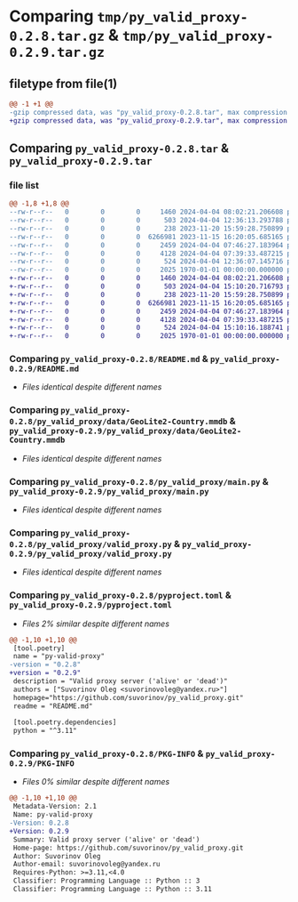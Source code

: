 # Comparing `tmp/py_valid_proxy-0.2.8.tar.gz` & `tmp/py_valid_proxy-0.2.9.tar.gz`

## filetype from file(1)

```diff
@@ -1 +1 @@
-gzip compressed data, was "py_valid_proxy-0.2.8.tar", max compression
+gzip compressed data, was "py_valid_proxy-0.2.9.tar", max compression
```

## Comparing `py_valid_proxy-0.2.8.tar` & `py_valid_proxy-0.2.9.tar`

### file list

```diff
@@ -1,8 +1,8 @@
--rw-r--r--   0        0        0     1460 2024-04-04 08:02:21.206608 py_valid_proxy-0.2.8/README.md
--rw-r--r--   0        0        0      503 2024-04-04 12:36:13.293788 py_valid_proxy-0.2.8/py_valid_proxy/__init__.py
--rw-r--r--   0        0        0      238 2023-11-20 15:59:28.750899 py_valid_proxy-0.2.8/py_valid_proxy/__main__.py
--rw-r--r--   0        0        0  6266981 2023-11-15 16:20:05.685165 py_valid_proxy-0.2.8/py_valid_proxy/data/GeoLite2-Country.mmdb
--rw-r--r--   0        0        0     2459 2024-04-04 07:46:27.183964 py_valid_proxy-0.2.8/py_valid_proxy/main.py
--rw-r--r--   0        0        0     4128 2024-04-04 07:39:33.487215 py_valid_proxy-0.2.8/py_valid_proxy/valid_proxy.py
--rw-r--r--   0        0        0      524 2024-04-04 12:36:07.145716 py_valid_proxy-0.2.8/pyproject.toml
--rw-r--r--   0        0        0     2025 1970-01-01 00:00:00.000000 py_valid_proxy-0.2.8/PKG-INFO
+-rw-r--r--   0        0        0     1460 2024-04-04 08:02:21.206608 py_valid_proxy-0.2.9/README.md
+-rw-r--r--   0        0        0      503 2024-04-04 15:10:20.716793 py_valid_proxy-0.2.9/py_valid_proxy/__init__.py
+-rw-r--r--   0        0        0      238 2023-11-20 15:59:28.750899 py_valid_proxy-0.2.9/py_valid_proxy/__main__.py
+-rw-r--r--   0        0        0  6266981 2023-11-15 16:20:05.685165 py_valid_proxy-0.2.9/py_valid_proxy/data/GeoLite2-Country.mmdb
+-rw-r--r--   0        0        0     2459 2024-04-04 07:46:27.183964 py_valid_proxy-0.2.9/py_valid_proxy/main.py
+-rw-r--r--   0        0        0     4128 2024-04-04 07:39:33.487215 py_valid_proxy-0.2.9/py_valid_proxy/valid_proxy.py
+-rw-r--r--   0        0        0      524 2024-04-04 15:10:16.188741 py_valid_proxy-0.2.9/pyproject.toml
+-rw-r--r--   0        0        0     2025 1970-01-01 00:00:00.000000 py_valid_proxy-0.2.9/PKG-INFO
```

### Comparing `py_valid_proxy-0.2.8/README.md` & `py_valid_proxy-0.2.9/README.md`

 * *Files identical despite different names*

### Comparing `py_valid_proxy-0.2.8/py_valid_proxy/data/GeoLite2-Country.mmdb` & `py_valid_proxy-0.2.9/py_valid_proxy/data/GeoLite2-Country.mmdb`

 * *Files identical despite different names*

### Comparing `py_valid_proxy-0.2.8/py_valid_proxy/main.py` & `py_valid_proxy-0.2.9/py_valid_proxy/main.py`

 * *Files identical despite different names*

### Comparing `py_valid_proxy-0.2.8/py_valid_proxy/valid_proxy.py` & `py_valid_proxy-0.2.9/py_valid_proxy/valid_proxy.py`

 * *Files identical despite different names*

### Comparing `py_valid_proxy-0.2.8/pyproject.toml` & `py_valid_proxy-0.2.9/pyproject.toml`

 * *Files 2% similar despite different names*

```diff
@@ -1,10 +1,10 @@
 [tool.poetry]
 name = "py-valid-proxy"
-version = "0.2.8"
+version = "0.2.9"
 description = "Valid proxy server ('alive' or 'dead')"
 authors = ["Suvorinov Oleg <suvorinovoleg@yandex.ru>"]
 homepage="https://github.com/suvorinov/py_valid_proxy.git"
 readme = "README.md"
 
 [tool.poetry.dependencies]
 python = "^3.11"
```

### Comparing `py_valid_proxy-0.2.8/PKG-INFO` & `py_valid_proxy-0.2.9/PKG-INFO`

 * *Files 0% similar despite different names*

```diff
@@ -1,10 +1,10 @@
 Metadata-Version: 2.1
 Name: py-valid-proxy
-Version: 0.2.8
+Version: 0.2.9
 Summary: Valid proxy server ('alive' or 'dead')
 Home-page: https://github.com/suvorinov/py_valid_proxy.git
 Author: Suvorinov Oleg
 Author-email: suvorinovoleg@yandex.ru
 Requires-Python: >=3.11,<4.0
 Classifier: Programming Language :: Python :: 3
 Classifier: Programming Language :: Python :: 3.11
```

